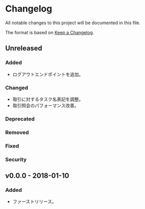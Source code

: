 # Changelog
All notable changes to this project will be documented in this file.

The format is based on [Keep a Changelog](http://keepachangelog.com/).

## Unreleased
### Added
- ログアウトエンドポイントを追加。

### Changed
- 取引に対するタスク名表記を調整。
- 取引照会のパフォーマンス改善。

### Deprecated

### Removed

### Fixed

### Security


## v0.0.0 - 2018-01-10
### Added
- ファーストリリース。
